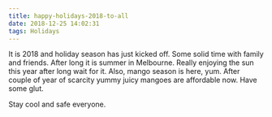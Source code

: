 ```yaml
---
title: happy-holidays-2018-to-all
date: 2018-12-25 14:02:31
tags: Holidays
---
```


It is 2018 and holiday season has just kicked off. Some solid time with family and friends. After long it is summer in Melbourne. Really enjoying the sun this year after long wait for it. Also, mango season is here, yum. After couple of year of scarcity yummy juicy mangoes are affordable now. Have some glut.

Stay cool and safe everyone.
